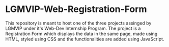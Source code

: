# LGMVIP-Web-Registration-Form
This repository is meant to host one of the three projects assinged by LGMVIP under it's Web-Dev Internship Program. The project is a Registration Form which displays the data in the same page, made using HTML, styled using CSS and the functionalities are added using JavaScript.
